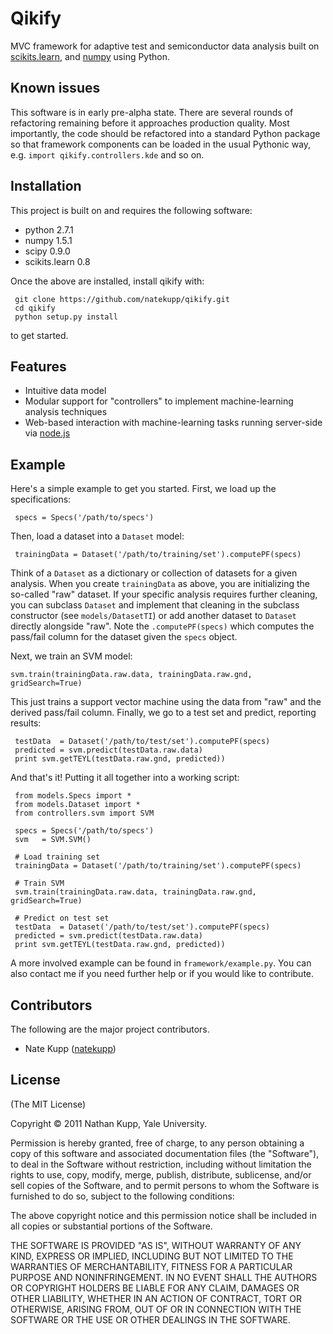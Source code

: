 
# Qikify
      
  MVC framework for adaptive test and semiconductor data analysis
  built on [scikits.learn](http://scikit-learn.sourceforge.net/), and
  [numpy](http://numpy.scipy.org/) using Python.

## Known issues

  This software is in early pre-alpha state. There are several rounds of refactoring remaining before it approaches production quality.
  Most importantly, the code should be refactored into a standard Python package so that framework components can be loaded in the usual Pythonic way, e.g. `import qikify.controllers.kde` and so on.


## Installation

  This project is built on and requires the following software:  
  
  * python 2.7.1
  * numpy 1.5.1
  * scipy 0.9.0
  * scikits.learn 0.8

  Once the above are installed, install qikify with:

     git clone https://github.com/natekupp/qikify.git
	 cd qikify
	 python setup.py install

  to get started.

## Features

  * Intuitive data model
  * Modular support for "controllers" to implement machine-learning analysis techniques
  * Web-based interaction with machine-learning tasks running server-side via [node.js](http://nodejs.org)

## Example
Here's a simple example to get you started. First, we load up the specifications:

     specs = Specs('/path/to/specs')

Then, load a dataset into a `Dataset` model:

     trainingData = Dataset('/path/to/training/set').computePF(specs)

Think of a `Dataset` as a dictionary or collection of datasets for a given analysis. When you create `trainingData`
as above, you are initializing the so-called "raw" dataset. If your specific analysis requires further cleaning, you
can subclass `Dataset` and implement that cleaning in the subclass constructor (see `models/DatasetTI`) or add another
dataset to `Dataset` directly alongside "raw". Note the `.computePF(specs)` which computes the pass/fail column for
the dataset given the `specs` object.

Next, we train an SVM model:

	svm.train(trainingData.raw.data, trainingData.raw.gnd, gridSearch=True)
	
This just trains a support vector machine using the data from "raw" and the derived pass/fail column. Finally, we go
to a test set and predict, reporting results:

	 testData  = Dataset('/path/to/test/set').computePF(specs)
 	 predicted = svm.predict(testData.raw.data)
 	 print svm.getTEYL(testData.raw.gnd, predicted))

And that's it! Putting it all together into a working script:

     from models.Specs import *
     from models.Dataset import *
     from controllers.svm import SVM
	 
	 specs = Specs('/path/to/specs')
	 svm   = SVM.SVM()
	 
	 # Load training set
	 trainingData = Dataset('/path/to/training/set').computePF(specs)
	 
	 # Train SVM
	 svm.train(trainingData.raw.data, trainingData.raw.gnd, gridSearch=True)
	 
	 # Predict on test set
	 testData  = Dataset('/path/to/test/set').computePF(specs)
	 predicted = svm.predict(testData.raw.data)
	 print svm.getTEYL(testData.raw.gnd, predicted))

A more involved example can be found in `framework/example.py`. You can also contact me if you need further help or
if you would like to contribute.


## Contributors

The following are the major project contributors.

  * Nate Kupp ([natekupp](https://github.com/natekupp))

## License 

(The MIT License)

Copyright &copy; 2011 Nathan Kupp, Yale University.

Permission is hereby granted, free of charge, to any person obtaining a copy
of this software and associated documentation files (the "Software"), to deal
in the Software without restriction, including without limitation the rights
to use, copy, modify, merge, publish, distribute, sublicense, and/or sell
copies of the Software, and to permit persons to whom the Software is
furnished to do so, subject to the following conditions:

The above copyright notice and this permission notice shall be included in
all copies or substantial portions of the Software.

THE SOFTWARE IS PROVIDED "AS IS", WITHOUT WARRANTY OF ANY KIND, EXPRESS OR
IMPLIED, INCLUDING BUT NOT LIMITED TO THE WARRANTIES OF MERCHANTABILITY,
FITNESS FOR A PARTICULAR PURPOSE AND NONINFRINGEMENT. IN NO EVENT SHALL THE
AUTHORS OR COPYRIGHT HOLDERS BE LIABLE FOR ANY CLAIM, DAMAGES OR OTHER
LIABILITY, WHETHER IN AN ACTION OF CONTRACT, TORT OR OTHERWISE, ARISING FROM,
OUT OF OR IN CONNECTION WITH THE SOFTWARE OR THE USE OR OTHER DEALINGS IN
THE SOFTWARE.

